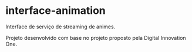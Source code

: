# interface-animation

Interface de serviço de streaming de animes.

Projeto desenvolvido com base no projeto proposto pela Digital Innovation One.
